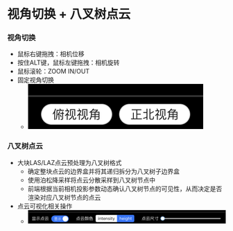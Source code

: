 # 视角切换 + 八叉树点云
### 视角切换
* 鼠标右键拖拽：相机位移
* 按住ALT键，鼠标左键拖拽：相机旋转
* 鼠标滚轮：ZOOM IN/OUT
* 固定视角切换
  * ![fixed views](./imgs/1.png)


### 八叉树点云
* 大块LAS/LAZ点云预处理为八叉树格式
  * 确定整块点云的边界盒并将其递归拆分为八叉树子边界盒
  * 使用泊松降采样将点云分散采样到八叉树节点中
  * 前端根据当前相机投影参数动态确认八叉树节点的可见性，从而决定是否渲染对应八叉树节点的点云
* 点云可视化相关操作
  * ![alt text](./imgs/2.png)